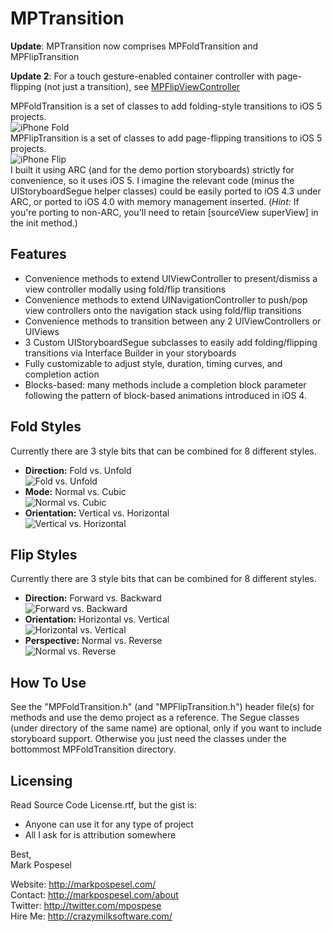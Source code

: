 MPTransition
=====================
__Update__: MPTransition now comprises MPFoldTransition and MPFlipTransition  
  
__Update 2__: For a touch gesture-enabled container controller with page-flipping (not just a transition), see [MPFlipViewController](https://github.com/mpospese/MPFlipViewController)  
  
MPFoldTransition is a set of classes to add folding-style transitions to iOS 5 projects.  
![iPhone Fold](http://markpospesel.files.wordpress.com/2012/05/iphone-fold2.png)  
MPFlipTransition is a set of classes to add page-flipping transitions to iOS 5 projects.  
![iPhone Flip](http://markpospesel.files.wordpress.com/2012/05/iphone-flip-3.png)  
I built it using ARC (and for the demo portion storyboards) strictly for convenience, so it uses iOS 5.  I imagine the relevant code (minus the UIStoryboardSegue helper classes) could be easily ported to iOS 4.3 under ARC, or ported to iOS 4.0 with memory management inserted.  (_Hint:_ If you're porting to non-ARC, you'll need to retain [sourceView superView] in the init method.)

Features
---------
* Convenience methods to extend UIViewController to present/dismiss a view controller modally using fold/flip transitions
* Convenience methods to extend UINavigationController to push/pop view controllers onto the navigation stack using fold/flip transitions
* Convenience methods to transition between any 2 UIViewControllers or UIViews
* 3 Custom UIStoryboardSegue subclasses to easily add folding/flipping transitions via Interface Builder in your storyboards
* Fully customizable to adjust style, duration, timing curves, and completion action
* Blocks-based: many methods include a completion block parameter following the pattern of block-based animations introduced in iOS 4.

Fold Styles
---------
Currently there are 3 style bits that can be combined for 8 different styles.
* __Direction:__ Fold vs. Unfold  
![Fold vs. Unfold](http://markpospesel.files.wordpress.com/2012/05/fold-vs-unfold2.png)  
* __Mode:__ Normal vs. Cubic  
![Normal vs. Cubic](http://markpospesel.files.wordpress.com/2012/05/normal-vs-cubic2.png)  
* __Orientation:__ Vertical vs. Horizontal  
![Vertical vs. Horizontal](http://markpospesel.files.wordpress.com/2012/05/vertical-vs-horizontal2.png)  

Flip Styles
---------
Currently there are 3 style bits that can be combined for 8 different styles.
* __Direction:__ Forward vs. Backward  
![Forward vs. Backward](http://markpospesel.files.wordpress.com/2012/05/forward-vs-backward-3.png)  
* __Orientation:__ Horizontal vs. Vertical  
![Horizontal vs. Vertical](http://markpospesel.files.wordpress.com/2012/05/horizontal-vs-vertical-3.png)  
* __Perspective:__ Normal vs. Reverse  
![Normal vs. Reverse](http://markpospesel.files.wordpress.com/2012/05/normal-vs-reverse-3.png)  

How To Use
---------
See the "MPFoldTransition.h" (and "MPFlipTransition.h") header file(s) for methods and use the demo project as a reference.  The Segue classes (under directory of the same name) are optional, only if you want to include storyboard support.  Otherwise you just need the classes under the bottommost MPFoldTransition directory.

Licensing
---------
Read Source Code License.rtf, but the gist is:
* Anyone can use it for any type of project
* All I ask for is attribution somewhere

Best,  
Mark Pospesel

Website: http://markpospesel.com/  
Contact: http://markpospesel.com/about  
Twitter: http://twitter.com/mpospese  
Hire Me: http://crazymilksoftware.com/  
